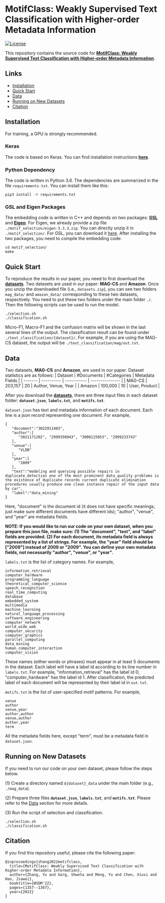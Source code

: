 # MotifClass: Weakly Supervised Text Classification with Higher-order Metadata Information

[![License](https://img.shields.io/badge/License-Apache_2.0-blue.svg)](https://opensource.org/licenses/Apache-2.0)

This repository contains the source code for [**MotifClass: Weakly Supervised Text Classification with Higher-order Metadata Information**](https://arxiv.org/abs/2111.04022).

## Links

- [Installation](#installation)
- [Quick Start](#quick-start)
- [Data](#data)
- [Running on New Datasets](#running-on-new-datasets)
- [Citation](#citation)


## Installation
For training, a GPU is strongly recommended.

### Keras
The code is based on Keras. You can find installation instructions [**here**](https://keras.io/#installation).

### Python Dependency
The code is written in Python 3.6. The dependencies are summarized in the file ```requirements.txt```. You can install them like this:
```
pip3 install -r requirements.txt
```

### GSL and Eigen Packages
The embedding code is written in C++ and depends on two packages: [**GSL**](https://www.gnu.org/software/gsl/) and [**Eigen**](http://eigen.tuxfamily.org/index.php?title=Main_Page). For Eigen, we already provide a zip file ```./motif_selection/eigen-3.3.3.zip```. You can directly unzip it in ```./motif_selection/```. For GSL, you can download it [here](https://drive.google.com/file/d/1UvmgrZbycC7wYAHahYGRB5pRtu6Aurhv/view?usp=sharing). After installing the two packages, you need to compile the embedding code:
```
cd motif_selection/
make
```

## Quick Start
To reproduce the results in our paper, you need to first download the [**datasets**](https://drive.google.com/file/d/1LQnHK9Cd6zSrQTASc4xauHLv2LFVFw_r/view?usp=sharing). Two datasets are used in our paper: **MAG-CS** and **Amazon**. Once you unzip the downloaded file (i.e., ```datasets.zip```), you can see two folders ```mag_data/``` and ```amazon_data/``` corresponding to these two datasets, respectively. You need to put these two folders under the main folder ```./```. Then the following scripts can be used to run the model.

```
./selection.sh
./classification.sh
```

Micro-F1, Macro-F1 and the confusion matrix will be shown in the last several lines of the output. The classification result can be found under ```./text_classification/{dataset}/```. For example, if you are using the MAG-CS dataset, the output will be ```./text_classification/mag/out.txt```.

## Data
Two datasets, **MAG-CS** and **Amazon**, are used in our paper. Dataset statistics are as follows:
| Dataset | #Documents | #Categories | Metadata Fields | 
| ------- | ---------- | ----------- | --------------- |
| MAG-CS | 203,157 | 20 | Author, Venue, Year |
| Amazon | 100,000 | 10 | User, Product |

After you download the [**datasets**](https://drive.google.com/file/d/1LQnHK9Cd6zSrQTASc4xauHLv2LFVFw_r/view?usp=sharing), there are three input files in each dataset folder: **```dataset.json```**, **```labels.txt```**, and **```motifs.txt```**.

```dataset.json``` has text and metadata information of each document. Each line is a json record representing one document. For example,
```
{
   "document":"3022911403",
   "author":[
      "3021171202", "2999350943", "3000115053", "2999233743"
   ],
   "venue":[
      "VLDB"
   ],
   "year":[
      "2009"
   ],
   "text":"modeling and querying possible repairs in duplicate_detection one of the most prominent data_quality problems is the existence of duplicate records current duplicate elimination procedures usually produce one clean instance repair of the input data by car",
   "label":"data_mining"
}
```
Here, "document" is the document id (it does not have specific meanings; just make sure different documents have different ids); "author", "venue", and "year" are metadata fields.

**NOTE: If you would like to run our code on your own dataset, when you prepare this json file, make sure: (1) The "document", "text", and "label" fields are provided. (2) For each document, its metadata field is always represented by a list of strings. For example, the "year" field should be \["2009"\] instead of 2009 or "2009". You can define your own metadata fields, not necessarily "author", "venue", or "year".** 

```labels.txt``` is the list of category names. For example,
```
information_retrieval
computer_hardware
programming_language
theoretical_computer_science
speech_recognition
real_time_computing
database
embedded_system
multimedia
machine_learning
natural_language_processing
software_engineering
computer_network
world_wide_web
computer_security
computer_graphics
parallel_computing
data_mining
human_computer_interaction
computer_vision
```
These names (either words or phrases) must appear in at least 5 documents in the dataset. Each label will have a label id according to its line number in ```labels.txt```. For example, "information_retrieval" has the label id 0; "computer_hardware" has the label id 1. After classification, the predicted label of each document will be represented by their label id in ```out.txt```.

```motifs.txt``` is the list of user-specified motif patterns. For example,
```
venue
author
venue,year
author,author
venue,author
author,year
term
```
All the metadata fields here, except "term", must be a metadata field in ```dataset.json```.

## Running on New Datasets
If you need to run our code on your own dataset, please follow the steps below.

(1) Create a directory named ```${dataset}_data``` under the main folder (e.g., ```./mag_data```).

(2) Prepare three files **```dataset.json```**, **```labels.txt```**, and **```motifs.txt```**. Please refer to the [Data](#data) section for more details.

(3) Run the script of selection and classification.
```
./selection.sh
./classification.sh
```

## Citation
If you find this repository useful, please cite the following paper:
```
@inproceedings{zhang2022motifclass,
  title={MotifClass: Weakly Supervised Text Classification with Higher-order Metadata Information},
  author={Zhang, Yu and Garg, Shweta and Meng, Yu and Chen, Xiusi and Han, Jiawei},
  booktitle={WSDM'22},
  pages={1357--1367},
  year={2022}
}
```
